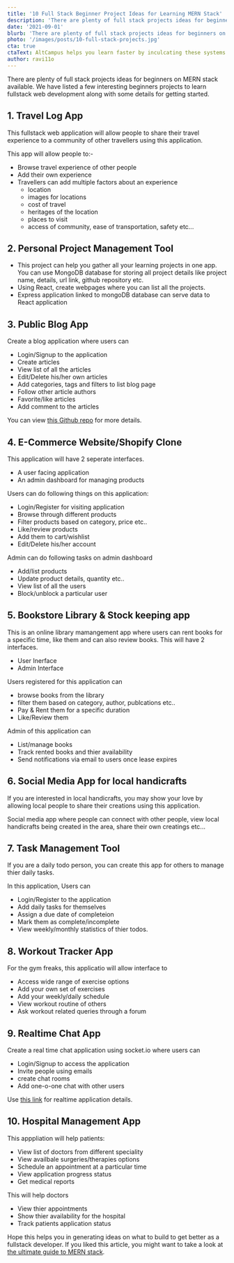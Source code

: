 ```yaml
---
title: '10 Full Stack Beginner Project Ideas for Learning MERN Stack'
description: 'There are plenty of full stack projects ideas for beginners on MERN stack available. We have listed a few interesting beginners projects to learn fullstack web development along with some details for getting started.'
date: '2021-09-01'
blurb: 'There are plenty of full stack projects ideas for beginners on MERN stack available. We have listed a few interesting beginners projects to learn fullstack web development along with some details for getting started.'
photo: '/images/posts/10-full-stack-projects.jpg'
cta: true
ctaText: AltCampus helps you learn faster by inculcating these systems as part of the learning model. 🙌
author: ravi11o
---
```


There are plenty of full stack projects ideas for beginners on MERN stack available. We have listed a few interesting beginners projects to learn fullstack web development along with some details for getting started.

## 1. Travel Log App

This fullstack web application will allow people to share their travel experience to a community of other travellers using this application.

This app will allow people to:-

- Browse travel experience of other people
- Add their own experience
- Travellers can add multiple factors about an experience
  - location
  - images for locations
  - cost of travel
  - heritages of the location
  - places to visit
  - access of community, ease of transportation, safety etc...

## 2. Personal Project Management Tool

- This project can help you gather all your learning projects in one app. You can use MongoDB database for storing all project details like project name, details, url link, github repository etc.
- Using React, create webpages where you can list all the projects.
- Express application linked to mongoDB database can serve data to React application

## 3. Public Blog App

Create a blog application where users can

- Login/Signup to the application
- Create articles
- View list of all the articles
- Edit/Delete his/her own articles
- Add categories, tags and filters to list blog page
- Follow other article authors
- Favorite/like articles
- Add comment to the articles

You can view [this Github repo](https://github.com/gothinkster/realworld) for more details.

## 4. E-Commerce Website/Shopify Clone

This application will have 2 seperate interfaces.

- A user facing application
- An admin dashboard for managing products

Users can do following things on this application:

- Login/Register for visiting application
- Browse through different products
- Filter products based on category, price etc..
- Like/review products
- Add them to cart/wishlist
- Edit/Delete his/her account

Admin can do following tasks on admin dashboard

- Add/list products
- Update product details, quantity etc..
- View list of all the users
- Block/unblock a particular user

## 5. Bookstore Library & Stock keeping app

This is an online library mamangement app where users can rent books for a specific time, like them and can also review books. This will have 2 interfaces.

- User Inerface
- Admin Interface

Users registered for this application can

- browse books from the library
- filter them based on category, author, publcations etc..
- Pay & Rent them for a specific duration
- Like/Review them

Admin of this application can

- List/manage books
- Track rented books and thier availability
- Send notifications via email to users once lease expires

## 6. Social Media App for local handicrafts

If you are interested in local handicrafts, you may show your love by allowing local people to share their creations using this application.

Social media app where people can connect with other people, view local handicrafts being created in the area, share their own creatings etc...

## 7. Task Management Tool

If you are a daily todo person, you can create this app for others to manage thier daily tasks.

In this application, Users can

- Login/Register to the application
- Add daily tasks for themselves
- Assign a due date of completeion
- Mark them as complete/incomplete
- View weekly/monthly statistics of thier todos.

## 8. Workout Tracker App

For the gym freaks, this applicatio will allow interface to

- Access wide range of exercise options
- Add your own set of exercises
- Add your weekly/daily schedule
- View workout routine of others
- Ask workout related queries through a forum

## 9. Realtime Chat App

Create a real time chat application using socket.io where users can

- Login/Signup to access the application
- Invite people using emails
- create chat rooms
- Add one-o-one chat with other users

Use [this link](https://socket.io/) for realtime application details.

## 10. Hospital Management App

This apppliation will help patients:

- View list of doctors from different speciality
- View availbale surgeries/therapies options
- Schedule an appointment at a particular time
- View application progress status
- Get medical reports

This will help doctors

- View thier appointments
- Show thier availability for the hospital
- Track patients application status

Hope this helps you in generating ideas on what to build to get better as a fullstack developer. If you liked this article, you might want to take a look at [the ultimate guide to MERN stack](https://altcampus.school/community/guides/the-ultimate-guide-to-MERN-stack).
